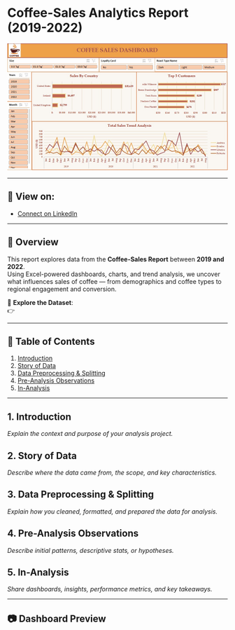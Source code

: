 # Coffee-Sales Analytics Report (2019-2022)

![Dashboard](https://raw.githubusercontent.com/iamsharononi/Coffee-Sales/refs/heads/main/Coffee%20Sales%20Dashboard.jpg) <!-- Replace with your image URL -->

---

## 🔗 View on: 
- [Connect on LinkedIn](https://www.linkedin.com/in/iamsharononi/)

- ---

## 🧠 Overview
This report explores data from the **Coffee-Sales Report** between **2019 and 2022**.  
Using Excel-powered dashboards, charts, and trend analysis, we uncover what influences sales of coffee — from demographics and coffee types to regional engagement and conversion.

📂 **Explore the Dataset**:  
👉 

---

## 📌 Table of Contents
1. [Introduction](#1-introduction)  
2. [Story of Data](#2-story-of-data)  
3. [Data Preprocessing & Splitting](#3-data-preprocessing--splitting)  
4. [Pre-Analysis Observations](#4-pre-analysis-observations)  
5. [In-Analysis](#5-in-analysis)

---

## 1. Introduction
_Explain the context and purpose of your analysis project._

## 2. Story of Data
_Describe where the data came from, the scope, and key characteristics._

## 3. Data Preprocessing & Splitting
_Explain how you cleaned, formatted, and prepared the data for analysis._

## 4. Pre-Analysis Observations
_Describe initial patterns, descriptive stats, or hypotheses._

## 5. In-Analysis
_Share dashboards, insights, performance metrics, and key takeaways._

---

## 📷 Dashboard Preview
